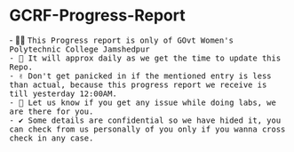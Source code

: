 # GCRF-Progress-Report
<div>
  - ✍🏻 <samp>This Progress report is only of GOvt Women's Polytechnic College Jamshedpur <br>
  - 💬 <samp>It will approx daily as we get the time to update this Repo. <br>
  - ✌  <samp>Don't get panicked in if the mentioned entry is less than actual, because this progress report we receive is till yesterday 12:00AM. <br>
  - 🙌 <samp>Let us know if you get any issue while doing labs, we are there for you. <br>
  - ✔  <samp> Some details are confidential so we have hided it, you can check from us personally of you only if you wanna cross check in any case. <br>
</div>
